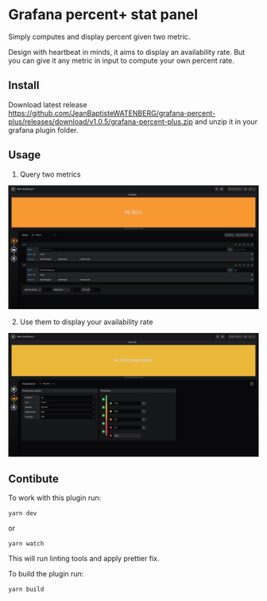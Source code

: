 # Grafana percent+ stat panel

Simply computes and display percent given two metric.

Design with heartbeat in minds, it aims to display an availability rate. 
But you can give it any metric in input to compute your own percent rate.

## Install

Download latest release https://github.com/JeanBaptisteWATENBERG/grafana-percent-plus/releases/download/v1.0.5/grafana-percent-plus.zip and unzip it in your grafana plugin folder.

## Usage

 1. Query two metrics

![Configure grafana queries](https://raw.githubusercontent.com/JeanBaptisteWATENBERG/grafana-percent-plus/master/docs/query.png "Configure grafana queries")

 2. Use them to display your availability rate

![Configure metrics in plugin panel](https://raw.githubusercontent.com/JeanBaptisteWATENBERG/grafana-percent-plus/master/docs/configure.png "Choose metrics and configure threshold in plugin panel")

## Contibute

To work with this plugin run:
```
yarn dev
```

or
```
yarn watch
```

This will run linting tools and apply prettier fix.


To build the plugin run:
```
yarn build
```
